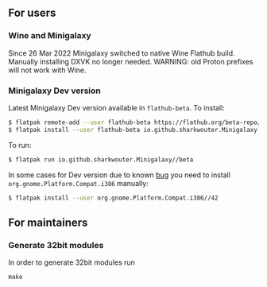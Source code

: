 ## For users

### Wine and Minigalaxy

Since 26 Mar 2022 Minigalaxy switched to native Wine Flathub build. Manually installing DXVK no longer needed. WARNING: old Proton prefixes will not work with Wine.

### Minigalaxy Dev version

Latest Minigalaxy Dev version available in `flathub-beta`. To install:

```bash
$ flatpak remote-add --user flathub-beta https://flathub.org/beta-repo/flathub-beta.flatpakrepo
$ flatpak install --user flathub-beta io.github.sharkwouter.Minigalaxy
```

To run:

```bash
$ flatpak run io.github.sharkwouter.Minigalaxy//beta
```

In some cases for Dev version due to known [bug](https://github.com/flatpak/flatpak/issues/3094) you need to install `org.gnome.Platform.Compat.i386` manually:

```bash
$ flatpak install --user org.gnome.Platform.Compat.i386//42
```

## For maintainers

### Generate 32bit modules

In order to generate 32bit modules run

```
make
```
